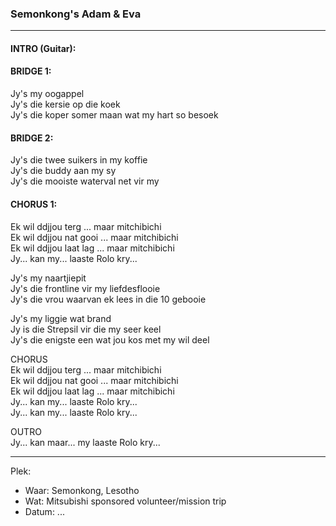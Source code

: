 
### Semonkong's Adam & Eva

---

#### INTRO (Guitar):<br />

#### BRIDGE 1:<br />
Jy's my oogappel<br />
Jy's die kersie op die koek<br />
Jy's die koper somer maan wat my hart so besoek<br />

#### BRIDGE 2:<br />
Jy's die twee suikers in my koffie<br />
Jy's die buddy aan my sy<br />
Jy's die mooiste waterval net vir my<br />

#### CHORUS 1:<br />
Ek wil ddjjou terg ... maar mitchibichi<br />
Ek wil ddjjou nat gooi ... maar mitchibichi<br />
Ek wil ddjjou laat lag ... maar mitchibichi<br />
Jy... kan my... laaste Rolo kry...<br />

Jy's my naartjiepit<br />
Jy's die frontline vir my liefdesflooie<br />
Jy's die vrou waarvan ek lees in die 10 gebooie<br />

Jy's my liggie wat brand<br />
Jy is die Strepsil vir die my seer keel<br />
Jy's die enigste een wat jou kos met my wil deel<br />

CHORUS<br />
Ek wil ddjjou terg ... maar mitchibichi<br />
Ek wil ddjjou nat gooi ... maar mitchibichi<br />
Ek wil ddjjou laat lag ... maar mitchibichi<br />
Jy... kan my... laaste Rolo kry...<br />
Jy... kan my... laaste Rolo kry...<br />

OUTRO<br />
Jy... kan maar... my laaste Rolo kry...<br />


---

Plek: 
* Waar: Semonkong, Lesotho<br />
* Wat: Mitsubishi sponsored volunteer/mission trip<br />
* Datum: ...<br />

